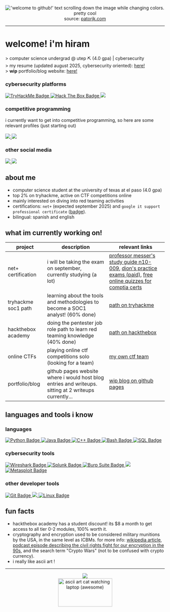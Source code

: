 <p align="center" font-size:"6px">
<img src="https://github.com/user-attachments/assets/5e4743d4-829c-48dd-8a3a-473fe089a1a8" alt="'welcome to github!' text scrolling down the image while changing colors. pretty cool"><br>
source: <a href="https://patorjk.com/misc/scrollingtext/timewaster.php">patorjk.com</a>
</p>

---
# welcome! i'm hiram
<p>
> computer science undergrad @ utep ⛏ (4.0 gpa) | cybersecurity <br>
> my resume (updated august 2025, cybersecurity oriented): <a href="https://drive.google.com/file/d/1x21m8p1PlkUelBuQCn5B6xddee2esuNx/view">here!</a><br>
> <strong>wip</strong> portfolio/blog website: <a href="https://hiramf0.github.io/">here!</a> 
</p>

### cybersecurity platforms
<p align="left">
<a href="https://tryhackme.com/p/hiramf0">
    <img src="https://img.shields.io/badge/TryHackMe-212C42?style=for-the-badge&logo=tryhackme&logoColor=white" alt="TryHackMe Badge">
</a>
<a href="https://app.hackthebox.com/profile/2300557">
  <img src="https://img.shields.io/badge/Hack%20The%20Box-9FEF00?logo=hackthebox&logoColor=000&style=for-the-badge" alt="Hack The Box Badge">
</a>
<a href="https://ctftime.org/user/227014">
  <img src="https://img.shields.io/badge/CTF%20Time-E3000B?style=for-the-badge">
</a>
</p>

### competitive programming
i currently want to get into competitive programming, so here are some relevant profiles (just starting out) <br>
<br>
<a href="https://leetcode.com/u/hiramf0/">
    <img src="https://img.shields.io/badge/LeetCode-FFA116?logo=leetcode&logoColor=fff&style=for-the-badge">
</a>
<a href="https://codeforces.com/profile/hiramf0">
    <img src="https://img.shields.io/badge/Codeforces-1F8ACB?logo=codeforces&logoColor=fff&style=for-the-badge">
</a>

### other social media
<p align="left">
  <a href="https://www.linkedin.com/in/hiram-f-tostado/">
    <img src="https://img.shields.io/badge/LinkedIn-0A66C2?style=for-the-badge&logo=linkedin&logoColor=white" />
  </a>
  <a href="mailto:hftostado@miners.utep.edu">
    <img src="https://img.shields.io/badge/Email-EA4335?style=for-the-badge&logo=gmail&logoColor=white" />
  </a>
</p>

## about me
- computer science student at the university of texas at el paso (4.0 gpa)
- top 2% on tryhackme, active on CTF competitions online
- mainly interested on diving into red teaming activities
- certifications: `net+` (expected september 2025) and `google it support professional certificate` (<a href="https://www.credly.com/badges/5f40d3b7-9571-4bff-a76f-53cf6ad8b829/public_url">badge</a>).
- bilingual: spanish and english

## what im currently working on!
| project        | description | relevant links |
|----------------|---------------------| ------------------- |
| net+ certification   | i will be taking the exam on september, currently studying (a lot) | <a href="https://www.youtube.com/watch?v=k7IOn3TiUc8&list=PLG49S3nxzAnl_tQe3kvnmeMid0mjF8Le8">professor messer's study guide n10-009</a>, <a href="https://www.udemy.com/course/comptia-network-n10-009-6-practice-exams-and-pbqs-set-1"> dion's practice exams (paid)</a>, <a href="https://www.examcompass.com/">free online quizzes for comptia certs</a> |
| tryhackme soc1 path  | learning about the tools and methodologies to become a SOC1 analyst! (60% done) | <a href="https://tryhackme.com/path/outline/soclevel1">path on tryhackme</a> |
| hackthebox academy     | doing the pentester job role path to learn red teaming knowledge (40% done) | <a href="https://academy.hackthebox.com/path/preview/penetration-tester">path on hackthebox</a> |
| online CTFs    | playing online ctf competitions solo (looking for a team) | <a href="https://ctftime.org/team/377028">my own ctf team</a> |
| portfolio/blog | github pages website where i would host blog entries and writeups. sitting at 2 writeups currently... | <a href="https://hiramf0.github.io/">wip blog on github pages</a> |

## languages and tools i know
### languages
<a href="https://www.python.org">
    <img src="https://img.shields.io/badge/Python-3776AB?logo=python&logoColor=fff&style=for-the-badge" alt="Python Badge">
</a>
<a href="https://www.java.com/en/">
    <img src="https://img.shields.io/badge/Java-007396?style=for-the-badge&logo=java&logoColor=white" alt="Java Badge">
</a>
<a href="https://cplusplus.com/">
    <img src="https://img.shields.io/badge/C%2B%2B-00599C?logo=cplusplus&logoColor=fff&style=for-the-badge" alt="C++ Badge">
</a>
<a href="https://www.gnu.org/software/bash/">
    <img src="https://img.shields.io/badge/Bash-4EAA25?style=for-the-badge&logo=gnubash&logoColor=white" alt="Bash Badge">
</a>
<a href="https://en.wikipedia.org/wiki/SQL">
    <img src="https://img.shields.io/badge/SQL-003B57?style=for-the-badge" alt="SQL Badge">
</a>

### cybersecurity tools
<a href="https://www.wireshark.org/">
    <img src="https://img.shields.io/badge/Wireshark-1679A7?logo=wireshark&logoColor=fff&style=for-the-badge" alt="Wireshark Badge">
</a>
<a href="https://www.splunk.com/en_us/products/splunk-enterprise.html">
    <img src="https://img.shields.io/badge/Splunk-000?logo=splunk&logoColor=fff&style=for-the-badge" alt="Splunk Badge">
</a>
<a href="https://portswigger.net/burp">
    <img src="https://img.shields.io/badge/Burp%20Suite-F63?logo=burpsuite&logoColor=fff&style=for-the-badge" alt="Burp Suite Badge">
</a>
<a href="https://www.nmap.org">
    <img src="https://img.shields.io/badge/Nmap-4682B4?style=for-the-badge&logo=nmap&logoColor=white">
</a>
<a href="https://www.metasploit.com/">
    <img src="https://img.shields.io/badge/Metasploit-2596CD?logo=metasploit&logoColor=fff&style=for-the-badge" alt="Metasploit Badge">
</a>

### other developer tools
<a href="https://git-scm.com/">
    <img src="https://img.shields.io/badge/Git-F05032?logo=git&logoColor=fff&style=for-the-badge" alt="Git Badge">
</a>
<a href="https://code.visualstudio.com/">
    <img src="https://img.shields.io/badge/Visual%20Studio%20Code-0078d7?style=for-the-badge&logo=vsc&logoColor=white">
</a>
<a href="https://www.kernel.org/">
    <img src="https://img.shields.io/badge/Linux-FCC624?logo=linux&logoColor=000&style=for-the-badge" alt="Linux Badge">
</a>


## fun facts
- hackthebox academy has a student discount! its $8 a month to get access to all tier 0-2 modules, 100% worth it.
- cryptography and encryption used to be considered military munitions by the USA, in the same level as ICBMs. for more info: <a href="https://en.wikipedia.org/wiki/Export_of_cryptography_from_the_United_States">wikipedia article</a>, <a href="https://darknetdiaries.com/episode/12/">podcast episode describing the civil rights fight for our encryption in the 90s</a>, and the search term "Crypto Wars" (not to be confused with crypto currency).
- i really like ascii art !

---
<p align="center">
<img src="https://img.shields.io/endpoint?url=https://yasinkalkan.com/api/githubvisitorstats/track/?user=hiramf0"> <br>
<img  width="171" height="89" alt="ascii art cat watching laptop (awesome)" src="https://github.com/user-attachments/assets/e6b6afca-1d06-4c6c-81ee-492360819e7d">
</p>
